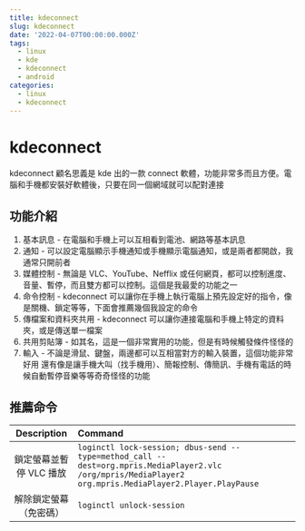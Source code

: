 ```yaml
---
title: kdeconnect
slug: kdeconnect
date: '2022-04-07T00:00:00.000Z'
tags:
  - linux
  - kde
  - kdeconnect
  - android
categories:
  - linux
  - kdeconnect
---
```


# kdeconnect

kdeconnect 顧名思義是 kde 出的一款 connect 軟體，功能非常多而且方便。電腦和手機都安裝好軟體後，只要在同一個網域就可以配對連接

## 功能介紹

1. 基本訊息 - 在電腦和手機上可以互相看到電池、網路等基本訊息
2. 通知 - 可以設定電腦顯示手機通知或手機顯示電腦通知，或是兩者都開啟，我通常只開前者
3. 媒體控制 - 無論是 VLC、YouTube、Nefflix 或任何網頁，都可以控制進度、音量、暫停，而且雙方都可以控制。這個是我最愛的功能之一
4. 命令控制 - kdeconnect 可以讓你在手機上執行電腦上預先設定好的指令，像是關機、鎖定等等，下面會推薦幾個我設定的命令
5. 傳檔案和資料夾共用 - kdeconnect 可以讓你連接電腦和手機上特定的資料夾，或是傳送單一檔案
6. 共用剪貼簿 - 如其名，這是一個非常實用的功能，但是有時候觸發條件怪怪的
7. 輸入 - 不論是滑鼠、鍵盤，兩邊都可以互相當對方的輸入裝置，這個功能非常好用
   還有像是讓手機大叫（找手機用）、簡報控制、傳簡訊、手機有電話的時候自動暫停音樂等等奇奇怪怪的功能

## 推薦命令

|       Description       | Command                                                                                                                                                 |
| :---------------------: | :------------------------------------------------------------------------------------------------------------------------------------------------------ |
| 鎖定螢幕並暫停 VLC 播放 | `loginctl lock-session; dbus-send --type=method_call --dest=org.mpris.MediaPlayer2.vlc /org/mpris/MediaPlayer2 org.mpris.MediaPlayer2.Player.PlayPause` |
| 解除鎖定螢幕（免密碼）  | `loginctl unlock-session`                                                                                                                               |
